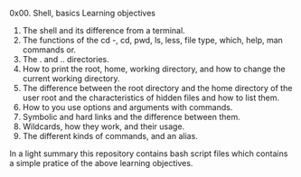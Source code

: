 0x00. Shell, basics Learning objectives

1. The shell and its difference from a terminal.
2. The functions of the cd -, cd, pwd, ls, less, file type, which, help, man commands or.
3. The . and .. directories.
4. How to print the root, home, working directory, and how to change the current working directory.
5. The difference between the root directory and the home directory of the user root and the characteristics of hidden files and how to list them.
6. How to you use options and arguments with commands.
7. Symbolic and hard links and the difference between them.
8. Wildcards, how they work, and their usage.
9. The different kinds of commands, and an alias.

In a light summary this repository contains bash script files which contains a simple pratice of the above learning objectives.
